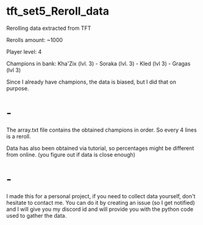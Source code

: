 # tft_set5_Reroll_data
Rerolling data extracted from TFT

Rerolls amount: ~1000

Player level: 4

Champions in bank: Kha'Zix (lvl. 3) - Soraka (lvl. 3) - Kled (lvl 3) - Gragas (lvl 3)

Since I already have champions, the data is biased, but I did that on purpose.

# -

The array.txt file contains the obtained champions in order. So every 4 lines is a reroll.

Data has also been obtained via tutorial, so percentages might be different from online. (you figure out if data is close enough)

# -

I made this for a personal project, if you need to collect data yourself, don't hesitate to contact me. 
You can do it by creating an issue (so I get notified) and I will give you my discord id and will provide you with the python code used to gather the data.

